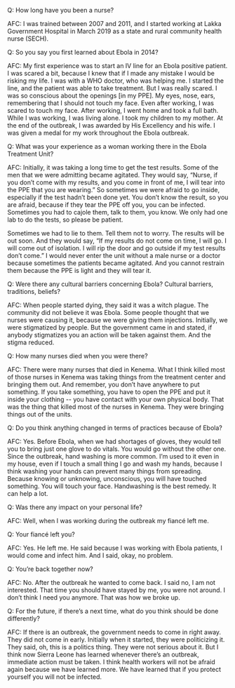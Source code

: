 Q: How long have you been a nurse?

AFC: I was trained between 2007 and 2011, and I started working at Lakka Government Hospital in March 2019 as a state and rural community health nurse (SECH).

Q: So you say you first learned about Ebola in 2014?

AFC: My first experience was to start an IV line for an Ebola positive patient. I was scared a bit, because I knew that if I made any mistake I would be risking my life. I was with a WHO doctor, who was helping me. I started the line, and the patient was able to take treatment. But I was really scared. I was so conscious about the openings [in my PPE]. My eyes, nose, ears, remembering that I should not touch my face. Even after working, I was scared to touch my face. After working, I went home and took a full bath. While I was working, I was living alone.  I took my children to my mother. At the end of the outbreak, I was awarded by His Excellency and his wife. I was given a medal for my work throughout the Ebola outbreak.

Q: What was your experience as a woman working there in the Ebola Treatment Unit?

AFC: Initially, it was taking a long time to get the test results. Some of the men that we were admitting became agitated. They would say, “Nurse, if you don’t come with my results, and you come in front of me, I will tear into the PPE that you are wearing.” So sometimes we were afraid to go inside, especially if the test hadn’t been done yet. You don’t know the result, so you are afraid, because if they tear the PPE off you, you can be infected. Sometimes you had to cajole them, talk to them, you know. We only had one lab to do the tests, so please be patient.        

Sometimes we had to lie to them. Tell them not to worry. The results will be out soon. And they would say, “If my results do not come on time, I will go. I will come out of isolation. I will rip the door and go outside if my test results don’t come.” I would never enter the unit without a male nurse or a doctor because sometimes the patients became agitated. And you cannot restrain them because the PPE is light and they will tear it.

Q: Were there any cultural barriers concerning Ebola? Cultural barriers, traditions, beliefs?

AFC: When people started dying, they said it was a witch plague. The community did not believe it was Ebola. Some people thought that we nurses were causing it, because we were giving them injections. Initially, we were stigmatized by people. But the government came in and stated, if anybody stigmatizes you an action will be taken against them. And the stigma reduced.

Q: How many nurses died when you were there?

AFC: There were many nurses that died in Kenema. What I think killed most of those nurses in Kenema was taking things from the treatment center and bringing them out. And remember, you don’t have anywhere to put something. If you take something, you have to open the PPE and put it inside your clothing -- you have contact with your own physical body.
That was the thing that killed most of the nurses in Kenema. They were bringing things out of the units.

Q: Do you think anything changed in terms of practices because of Ebola?

AFC: Yes. Before Ebola, when we had shortages of gloves, they would tell you to bring just one glove to do vitals. You would go without the other one. Since the outbreak, hand washing is more common. I’m used to it even in my house, even if I touch a small thing I go and wash my hands, because I think washing your hands can prevent many things from spreading. Because knowing or unknowing, unconscious, you will have touched something. You will touch your face. Handwashing is the best remedy. It can help a lot.      

Q: Was there any impact on your personal life?

AFC: Well, when I was working during the outbreak my fiancé left me.

Q: Your fiancé left you?

AFC: Yes. He left me. He said because I was working with Ebola patients, I would come and infect him. And I said, okay, no problem.

Q: You’re back together now?

AFC: No. After the outbreak he wanted to come back. I said no, I am not interested. That time you should have stayed by me, you were not around. I don’t think I need you anymore. That was how we broke up.

Q: For the future, if there’s a next time, what do you think should be done differently?

AFC: If there is an outbreak, the government needs to come in right away. They did not come in early. Initially when it started, they were politicizing it. They said, oh, this is a politics thing. They were not serious about it. But I think now Sierra Leone has learned whenever there’s an outbreak, immediate action must be taken. I think health workers will not be afraid again because we have learned more. We have learned that if you protect yourself you will not be infected.
